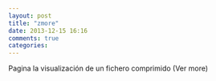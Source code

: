 ```yaml
---
layout: post
title: "zmore"
date: 2013-12-15 16:16
comments: true
categories: 
---
```

Pagina la visualización de un fichero comprimido (Ver more) 

